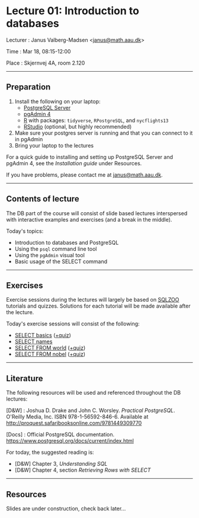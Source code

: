 # Lecture 01: Introduction to databases

Lecturer
: Janus Valberg-Madsen <<janus@math.aau.dk>>

Time
: Mar 18, 08:15-12:00

Place
: Skjernvej 4A, room 2.120

---

## Preparation

1. Install the following on your laptop:
    + [PostgreSQL Server](http://www.postgresql.org/download)
    + [pgAdmin 4](https://www.pgadmin.org/download)
    + [R](https://cran.r-project.org/) with packages: `tidyverse`, `RPostgreSQL`, and `nycflights13`
    + [RStudio](https://www.rstudio.com) (optional, but highly recommended)
1. Make sure your postgres server is running and that you can connect to it in pgAdmin
1. Bring your laptop to the lectures

For a quick guide to installing and setting up PostgreSQL Server and pgAdmin 4, see the _Installation guide_ under Resources.

If you have problems, please contact me at <janus@math.aau.dk>.

---

## Contents of lecture

The DB part of the course will consist of slide based lectures interspersed with interactive examples and exercises (and a break in the middle).

Today's topics:

- Introduction to databases and PostgreSQL
- Using the `psql` command line tool
- Using the `pgAdmin` visual tool
- Basic usage of the SELECT command

---

## Exercises

Exercise sessions during the lectures will largely be based on [SQLZOO](https://sqlzoo.net/wiki/SQL_Tutorial) tutorials and quizzes.
Solutions for each tutorial will be made available after the lecture.

Today's exercise sessions will consist of the following:

- [SELECT basics](https://sqlzoo.net/wiki/SELECT_basics) ([+quiz](https://sqlzoo.net/wiki/SELECT_Quiz))
- [SELECT names](https://sqlzoo.net/wiki/SELECT_names)
- [SELECT FROM world](https://sqlzoo.net/wiki/SELECT_from_WORLD_Tutorial) ([+quiz](https://sqlzoo.net/wiki/BBC_QUIZ))
- [SELECT FROM nobel](https://sqlzoo.net/wiki/SELECT_from_Nobel_Tutorial) ([+quiz](https://sqlzoo.net/wiki/Nobel_Quiz))

---

## Literature

The following resources will be used and referenced throughout the DB lectures:

[D&W]
: Joshua D. Drake and John C. Worsley. *Practical PostgreSQL*.  O'Reilly Media, Inc. ISBN 978-1-56592-846-6.
Available at <http://proquest.safaribooksonline.com/9781449309770>

[Docs]
: Official PostgreSQL documentation. <https://www.postgresql.org/docs/current/index.html>

For today, the suggested reading is:

- [D&W] Chapter 3, _Understanding SQL_
- [D&W] Chapter 4, section _Retrieving Rows with SELECT_

---

## Resources

Slides are under construction, check back later...

